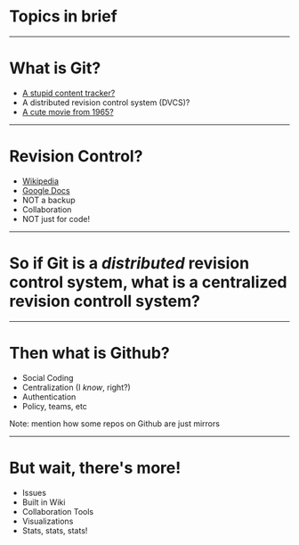 # Topics in brief

---

# What is Git?
 - [A stupid content tracker?](https://www.kernel.org/pub/software/scm/git/docs/)
 - A distributed revision control system (DVCS)?
 - [A cute movie from 1965?](http://www.imdb.com/title/tt0169953)

---

# Revision Control?

 - [Wikipedia](http://en.wikipedia.org/wiki/Wikipedia:Contributing_to_Wikipedia)
 - [Google Docs](https://support.google.com/docs/answer/190843?rd=1)
 - NOT a backup
 - Collaboration
 - NOT just for code!

---

# So if Git is a *distributed* revision control system, what is a **centralized** revision controll system?

---

# Then what is Github?

 - Social Coding
 - Centralization (I *know*, right?)
 - Authentication
 - Policy, teams, etc

Note: mention how some repos on Github are just mirrors

---

# But wait, there's more!

 - Issues
 - Built in Wiki
 - Collaboration Tools
 - Visualizations
 - Stats, stats, stats!
